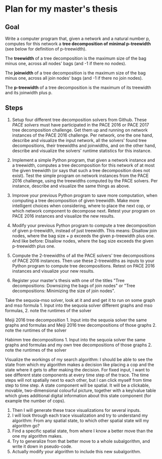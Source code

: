# Plan for my master's thesis

## Goal

Write a computer program that, given a network and a natural number p, computes for this network a **tree decomposition of minimal p-treewidth** (see below for definition of p-treewidth).

The **treewidth** of a tree decomposition is the maximum size of the bag minus one, across all nodes' bags (and -1 if there no nodes).

The **joinwidth** of a tree decomposition is the maximum size of the bag minus one, across all join nodes' bags (and -1 if there no join nodes).

The **p-treewidth** of a tree decomposition is the maximum of its treewidth and its joinwidth plus p.

## Steps

1. Setup four different tree decomposition solvers from Github. These *PACE solvers* must have participated in the PACE 2016 or PACE 2017 tree decomposition challenge. Get them up and running on network instances of the PACE 2016 challenge. Per network, one the one hand, describe and visualize the input network, all the solvers' found tree decompositions, their treewidths and joinwidths, and on the other hand, describe and visualize the solvers' runtime statistics for this instance.

2. Implement a simple Python program, that given a network instance and a treewidth, computes a tree decomposition for this network of at most the given treewidth (or says that such a tree decomposition does not exist). Test the simple program on network instances from the PACE 2016 challenge, using the treewidths computed by the PACE solvers. Per instance, describe and visualize the same things as above.

3. Improve your previous Python program to save more computation, when computing a tree decomposition of given treewidth. Make more intelligent choices when considering, where to place the next cop, or which network component to decompose next. Retest your program on PACE 2016 instances and visualize the new results.

4. Modify your previous Python program to compute a tree decomposition of given p-treewidth, instead of just treewidth. This means: Disallow join nodes, where the bag size + p exceeds the given p-treewidth plus one. And like before: Disallow nodes, where the bag size exceeds the given p-treewidth plus one.

5. Compute the 2-treewidths of all the PACE solvers' tree decompositions of PACE 2016 instances. Then use these 2-treewidths as inputs to your Python program to compute tree decompositions. Retest on PACE 2016 instances and visualize your new results.

6. Register your master's thesis with one of the titles "Tree decompositions: Downsizing the bags of join nodes" or "Tree decompositions: Minimizing the size of join nodes".



Take the sequoia-mso solver, look at it and and get it to run on some graph and mso formula
	1. Input into the sequoia solver different graphs and mso formulas,
	2. note the runtimes of the solver

Meiji 2016 tree decomposition
	1. Input into the sequoia solver the same graphs and formulas and Meiji 2016 tree decompositions of those graphs
	2. note the runtimes of the solver

Habimm tree decompositions
	1. Input into the sequoia solver the same graphs and formulas and my own tree decompositions of those graphs
	2. note the runtimes of the solver


Visualize the workings of my search algorithm: I should be able to see the state from which my algorithm makes a decision like placing a cop and the state where it gets to after making the decision. For fixed input, I want to see different state components at every time step of the trace. The time steps will not spatially next to each other, but I can click myself from time step to time step. A state component will be spatial. It will be a clickable, movable, two-dimensional colourful picture, together with a key/value table which gives additional digital information about this state component (for example the number of cops).

1. Then I will generate these trace visualizations for several inputs.
2. I will look through each trace visualization and try to understand my algorithm: From any spatial state, to which other spatial state will my algorithm go?
3. Find a specific spatial state, from where I know a better move than the one my algorithm makes.
4. Try to generalize from that better move to a whole subalgorithm, and write it down in pseudo-code.
5. Actually modify your algorithm to include this new subalgorithm.
